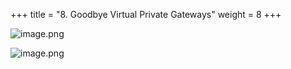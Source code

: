 +++
title = "8. Goodbye Virtual Private Gateways"
weight = 8
+++


![image.png](/images/008-viii-clean-it-up/40-image.png)


![image.png](/images/008-viii-clean-it-up/40-image.png)


